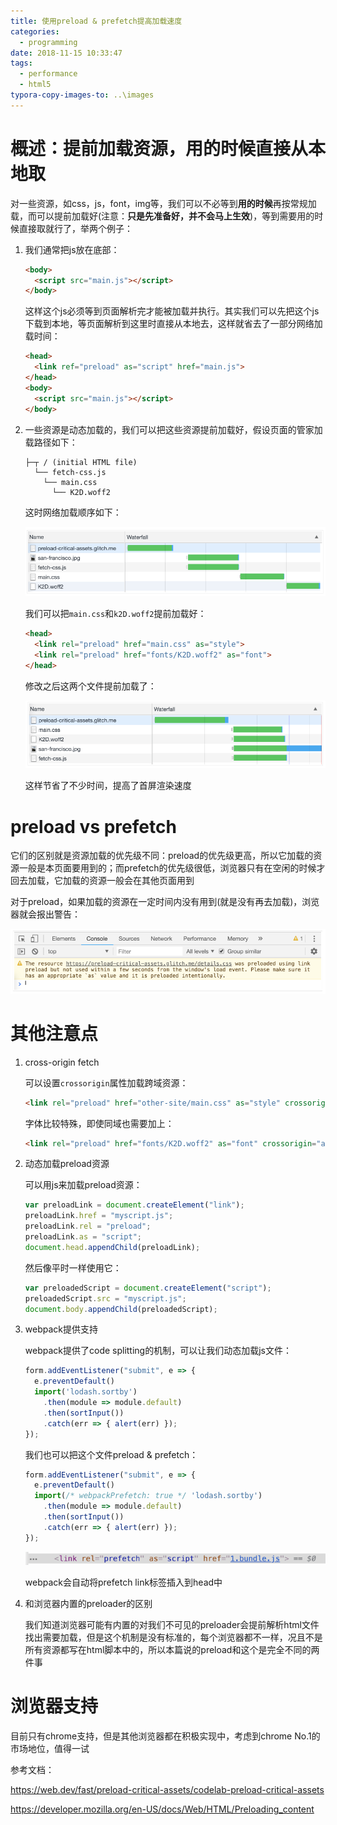 ```yaml
---
title: 使用preload & prefetch提高加载速度
categories:
  - programming
date: 2018-11-15 10:33:47
tags:
  - performance
  - html5
typora-copy-images-to: ..\images
---
```


# 概述：提前加载资源，用的时候直接从本地取

对一些资源，如css，js，font，img等，我们可以不必等到**用的时候**再按常规加载，而可以提前加载好(注意：**只是先准备好，并不会马上生效**)，等到需要用的时候直接取就行了，举两个例子：

1. 我们通常把js放在底部：

   ```html
   <body>
     <script src="main.js"></script>
   </body>
   ```

   这样这个js必须等到页面解析完才能被加载并执行。其实我们可以先把这个js下载到本地，等页面解析到这里时直接从本地去，这样就省去了一部分网络加载时间：

   ```html
   <head>
     <link ref="preload" as="script" href="main.js">
   </head>
   <body>
     <script src="main.js"></script>
   </body>
   ```

2. 一些资源是动态加载的，我们可以把这些资源提前加载好，假设页面的管家加载路径如下：

   ```
   ├─┬ / (initial HTML file)  
     └── fetch-css.js
       └── main.css  
         └── K2D.woff2
   ```

   这时网络加载顺序如下：

   ![](../images/1542250691369.png)

   我们可以把`main.css`和`k2D.woff2`提前加载好：

   ```html
   <head>
     <link rel="preload" href="main.css" as="style">
     <link rel="preload" href="fonts/K2D.woff2" as="font">
   </head>
   ```

   修改之后这两个文件提前加载了：

   ![](../images/1542250734658.png)

   这样节省了不少时间，提高了首屏渲染速度

# preload vs prefetch

它们的区别就是资源加载的优先级不同：preload的优先级更高，所以它加载的资源一般是本页面要用到的；而prefetch的优先级很低，浏览器只有在空闲的时候才回去加载，它加载的资源一般会在其他页面用到

对于preload，如果加载的资源在一定时间内没有用到(就是没有再去加载)，浏览器就会报出警告：

![](../images/1542251177102.png)

# 其他注意点

1. cross-origin fetch

   可以设置`crossorigin`属性加载跨域资源：

   ```html
   <link rel="preload" href="other-site/main.css" as="style" crossorigin>
   ```

   字体比较特殊，即使同域也需要加上：

   ```html
   <link rel="preload" href="fonts/K2D.woff2" as="font" crossorigin="anonymous">
   ```

2. 动态加载preload资源

   可以用js来加载preload资源：

   ```javascript
   var preloadLink = document.createElement("link");
   preloadLink.href = "myscript.js";
   preloadLink.rel = "preload";
   preloadLink.as = "script";
   document.head.appendChild(preloadLink);
   ```

   然后像平时一样使用它：

   ```javascript
   var preloadedScript = document.createElement("script");
   preloadedScript.src = "myscript.js";
   document.body.appendChild(preloadedScript);
   ```

3. webpack提供支持

   webpack提供了code splitting的机制，可以让我们动态加载js文件：

   ```javascript
   form.addEventListener("submit", e => {
     e.preventDefault()
     import('lodash.sortby')
       .then(module => module.default)
       .then(sortInput())
       .catch(err => { alert(err) });
   });
   ```

   我们也可以把这个文件preload & prefetch：

   ```javascript
   form.addEventListener("submit", e => {
     e.preventDefault()
     import(/* webpackPrefetch: true */ 'lodash.sortby')
       .then(module => module.default)
       .then(sortInput())
       .catch(err => { alert(err) });
   });
   ```

   ![](../images/1542251898245.png)

   webpack会自动将prefetch link标签插入到head中

4. 和浏览器内置的preloader的区别

   我们知道浏览器可能有内置的对我们不可见的preloader会提前解析html文件找出需要加载，但是这个机制是没有标准的，每个浏览器都不一样，况且不是所有资源都写在html脚本中的，所以本篇说的preload和这个是完全不同的两件事

# 浏览器支持

目前只有chrome支持，但是其他浏览器都在积极实现中，考虑到chrome No.1的市场地位，值得一试



参考文档：

https://web.dev/fast/preload-critical-assets/codelab-preload-critical-assets

https://developer.mozilla.org/en-US/docs/Web/HTML/Preloading_content